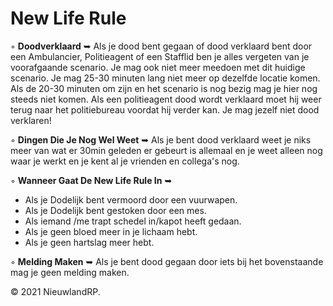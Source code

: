 # New Life Rule

◦ <b>Doodverklaard</b> ➥ Als je dood bent gegaan of dood verklaard bent door een Ambulancier, Politieagent of een Stafflid ben je alles vergeten van je voorafgaande scenario. Je mag ook niet meer meedoen met dit huidige scenario. Je mag 25-30 minuten lang niet meer op dezelfde locatie komen. Als de 20-30 minuten om zijn en het scenario is nog bezig mag je hier nog steeds niet komen. Als een politieagent dood wordt verklaard moet hij weer terug naar het politiebureau voordat hij verder kan. Je mag jezelf niet dood verklaren!

◦ <b>Dingen Die Je Nog Wel Weet</b> ➥ Als je bent dood verklaard weet je niks meer van wat er 30min geleden er gebeurt is allemaal en je weet alleen nog waar je werkt en je kent al je vrienden en collega's nog.

◦ <b>Wanneer Gaat De New Life Rule In</b> ➥ 
- Als je Dodelijk bent vermoord door een vuurwapen.
- Als je Dodelijk bent gestoken door een mes.
- Als iemand /me trapt schedel in/kapot heeft gedaan.
- Als je geen bloed meer in je lichaam hebt.
- Als je geen hartslag meer hebt.

◦ <b>Melding Maken</b> ➥ Als je bent dood gegaan door iets bij het bovenstaande mag je geen melding maken.

© 2021 NieuwlandRP.
